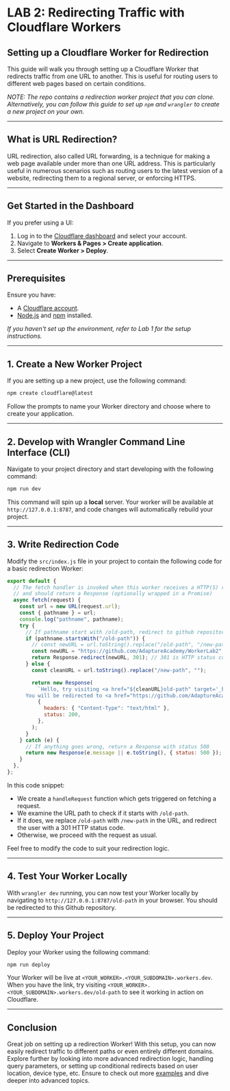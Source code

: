 # LAB 2: Redirecting Traffic with Cloudflare Workers

## Setting up a Cloudflare Worker for Redirection

This guide will walk you through setting up a Cloudflare Worker that redirects traffic from one URL to another. This is
useful for routing users to different web pages based on certain conditions.

*NOTE: The repo contains a redirection worker project that you can clone. Alternatively, you can follow this guide to
set up `npm` and `wrangler` to create a new project on your own.*

---

## What is URL Redirection?

URL redirection, also called URL forwarding, is a technique for making a web page available under more than one URL
address. This is particularly useful in numerous scenarios such as routing users to the latest version of a website,
redirecting them to a regional server, or enforcing HTTPS.

---

## Get Started in the Dashboard

If you prefer using a UI:

1. Log in to the [Cloudflare dashboard](https://dash.cloudflare.com/) and select your account.
2. Navigate to **Workers & Pages > Create application**.
3. Select **Create Worker > Deploy**.

---

## Prerequisites

Ensure you have:

- A [Cloudflare account](https://dash.cloudflare.com/sign-up).
- [Node.js](https://nodejs.org/) and [npm](https://www.npmjs.com/get-npm) installed.

*If you haven't set up the environment, refer to Lab 1 for the setup instructions.*

---

## 1. Create a New Worker Project

If you are setting up a new project, use the following command:

```bash
npm create cloudflare@latest
```

Follow the prompts to name your Worker directory and choose where to create your application.

---

## 2. Develop with Wrangler Command Line Interface (CLI)

Navigate to your project directory and start developing with the following command:

```bash
npm run dev
```

This command will spin up a **local** server. Your worker will be available at `http://127.0.0.1:8787`, and code changes
will automatically rebuild your project.

---

## 3. Write Redirection Code

Modify the `src/index.js` file in your project to contain the following code for a basic redirection Worker:

```javascript
export default {
  // The fetch handler is invoked when this worker receives a HTTP(S) request
  // and should return a Response (optionally wrapped in a Promise)
  async fetch(request) {
    const url = new URL(request.url);
    const { pathname } = url;
    console.log("pathname", pathname);
    try {
      // If pathname start with /old-path, redirect to github repository
      if (pathname.startsWith("/old-path")) {
        // const newURL = url.toString().replace("/old-path", "/new-path");
        const newURL = "https://github.com/AdaptureAcademy/WorkerLab2";
        return Response.redirect(newURL, 301); // 301 is HTTP status code for "Moved Permanently"
      } else {
        const cleanURL = url.toString().replace("/new-path", "");

        return new Response(
          `Hello, try visiting <a href="${cleanURL}old-path" target='_blank'><b>this link</b></a>\n\n<hr />\n\n
      You will be redirected to <a href="https://github.com/AdaptureAcademy/WorkerLab2">https://github.com/AdaptureAcademy/WorkerLab2</a>`,
          {
            headers: { "Content-Type": "text/html" },
            status: 200,
          },
        );
      }
    } catch (e) {
      // If anything goes wrong, return a Response with status 500
      return new Response(e.message || e.toString(), { status: 500 });
    }
  },
};
```

In this code snippet:

- We create a `handleRequest` function which gets triggered on fetching a request.
- We examine the URL path to check if it starts with `/old-path`.
- If it does, we replace `/old-path` with `/new-path` in the URL, and redirect the user with a 301 HTTP status code.
- Otherwise, we proceed with the request as usual.

Feel free to modify the code to suit your redirection logic.

---

## 4. Test Your Worker Locally

With `wrangler dev` running, you can now test your Worker locally by navigating to `http://127.0.0.1:8787/old-path` in
your browser. You should be redirected to this Github repository.

---

## 5. Deploy Your Project

Deploy your Worker using the following command:

```bash
npm run deploy
```

Your Worker will be live at `<YOUR_WORKER>.<YOUR_SUBDOMAIN>.workers.dev`. When you have the link, try
visiting `<YOUR_WORKER>.<YOUR_SUBDOMAIN>.workers.dev/old-path` to see it working in action on Cloudflare.

---

## Conclusion

Great job on setting up a redirection Worker! With this setup, you can now easily redirect traffic to different paths or
even entirely different domains. Explore further by looking into more advanced redirection logic, handling query
parameters, or setting up conditional redirects based on user location, device type, etc. Ensure to check out
more [examples](https://developers.cloudflare.com/workers/examples) and dive deeper into advanced topics.